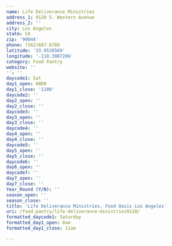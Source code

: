 ```yaml
---
name: Life Deliverance Ministries
address_1: 9120 S. Western Avenue
address_2: ''
city: Los Angeles
state: CA
zip: '90044'
phone: (562)607-8780
latitude: '33.9538569'
longitude: '-118.3087286'
category: Food Pantry
website: ''
'': ''
daycode1: Sat
day1_open: 0800
day1_close: '1100'
daycode2: ''
day2_open: ''
day2_close: ''
daycode3: ''
day3_open: ''
day3_close: ''
daycode4: ''
day4_open: ''
day4_close: ''
daycode5: ''
day5_open: ''
day5_close: ''
daycode6: ''
day6_open: ''
daycode7: ''
day7_open: ''
day7_close: ''
Year_Round (Y/N): ''
season_open: ''
season_close: ''
title: 'Life Deliverance Ministries, Food Oasis Los Angeles'
uri: /food-pantry/life-deliverance-ministries9120/
formatted_daycode1: Saturday
formatted_day1_open: 8am
formatted_day1_close: 11am

---
```

